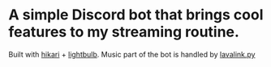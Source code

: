 # A simple Discord bot that brings cool features to my streaming routine.
Built with [hikari](https://github.com/hikari-py/hikari) + [lightbulb](https://github.com/tandemdude/hikari-lightbulb). Music part of the bot is handled by [lavalink.py](https://github.com/Devoxin/Lavalink.py)